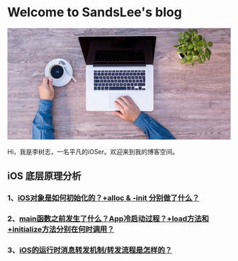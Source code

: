 # Welcome to SandsLee's blog

![computer](https://raw.githubusercontent.com/lishuzhi1121/oss/master/uPic/20200526-170242-computer-2.jpg)

Hi，我是李树志，一名平凡的iOSer。欢迎来到我的博客空间。

## iOS 底层原理分析

### 1、[iOS对象是如何初始化的？+alloc & -init 分别做了什么？](iOS/iOS-alloc-init/)

### 2、[main函数之前发生了什么？App冷启动过程？+load方法和+initialize方法分别在何时调用？](iOS/iOS-preMain-dyld-load/)

### 3、[iOS的运行时消息转发机制/转发流程是怎样的？](iOS/iOS-runtime-msgSend/)



